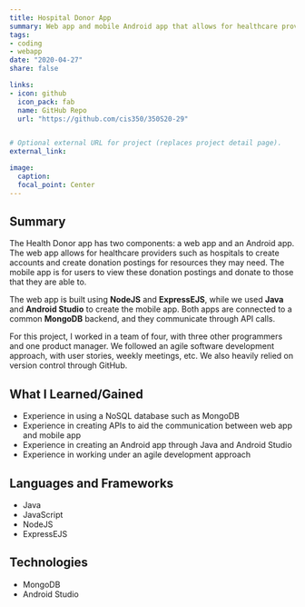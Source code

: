 ```yaml
---
title: Hospital Donor App
summary: Web app and mobile Android app that allows for healthcare providers to crowdsource donations.
tags:
- coding
- webapp
date: "2020-04-27"
share: false

links:
- icon: github
  icon_pack: fab
  name: GitHub Repo
  url: "https://github.com/cis350/350S20-29"


# Optional external URL for project (replaces project detail page).
external_link: 

image:
  caption: 
  focal_point: Center
---
```


## Summary

The Health Donor app has two components: a web app and an Android app. The web app allows for healthcare providers such as hospitals to create accounts and create donation postings for resources they may need. The mobile app is for users to view these donation postings and donate to those that they are able to.

The web app is built using **NodeJS** and **ExpressEJS**, while we used **Java** and **Android Studio** to create the mobile app. Both apps are connected to a common **MongoDB** backend, and they communicate through API calls.

For this project, I worked in a team of four, with three other programmers and one product manager. We followed an agile software development approach, with user stories, weekly meetings, etc. We also heavily relied on version control through GitHub. 

## What I Learned/Gained
* Experience in using a NoSQL database such as MongoDB
* Experience in creating APIs to aid the communication between web app and mobile app
* Experience in creating an Android app through Java and Android Studio
* Experience in working under an agile development approach

## Languages and Frameworks
 * Java
 * JavaScript
 * NodeJS
 * ExpressEJS

## Technologies
 * MongoDB
 * Android Studio